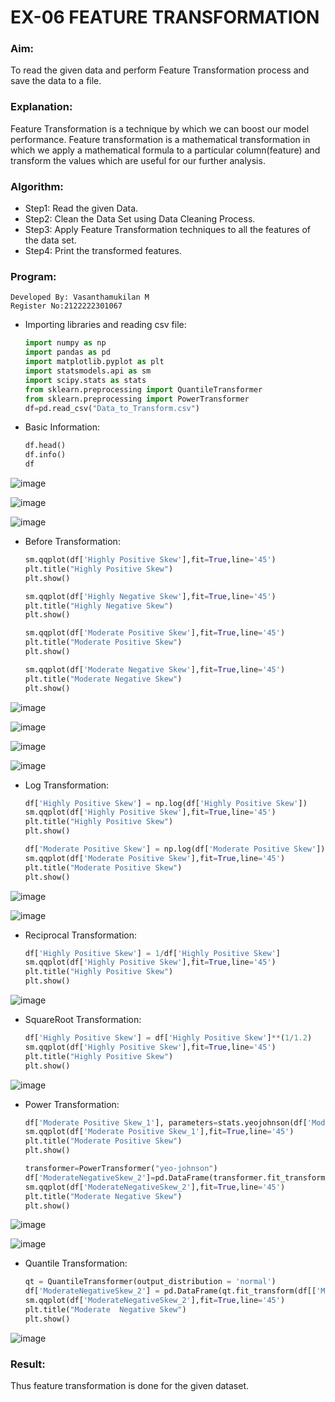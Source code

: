 # EX-06 FEATURE TRANSFORMATION
### Aim:
To read the given data and perform Feature Transformation process and save the data to a file.
### Explanation:
Feature Transformation is a technique by which we can boost our model performance. Feature transformation is a mathematical transformation in which we apply a mathematical formula to a particular column(feature) and transform the values which are useful for our further analysis.
### Algorithm:
- Step1: Read the given Data.
- Step2: Clean the Data Set using Data Cleaning Process.
- Step3: Apply Feature Transformation techniques to all the features of the data set.
- Step4: Print the transformed features.
### Program:
```
Developed By: Vasanthamukilan M
Register No:2122222301067
```
- Importing libraries and reading csv file:
  ```Python
  import numpy as np
  import pandas as pd
  import matplotlib.pyplot as plt
  import statsmodels.api as sm
  import scipy.stats as stats
  from sklearn.preprocessing import QuantileTransformer
  from sklearn.preprocessing import PowerTransformer
  df=pd.read_csv("Data_to_Transform.csv")
  ```
- Basic Information:
  ```Python
  df.head()
  df.info()
  df
  ```
![image](https://github.com/Vasanthamukilan/ODD2023-Datascience-Ex06/assets/119559694/a3303641-c88a-4d3c-af14-02bfd504ddf9)

![image](https://github.com/Vasanthamukilan/ODD2023-Datascience-Ex06/assets/119559694/977c2604-94eb-4f85-9ae8-871dccdcd504)

![image](https://github.com/Vasanthamukilan/ODD2023-Datascience-Ex06/assets/119559694/a835d5a0-f8e9-439d-93ad-a26020a11d09)


- Before Transformation:
  ```Python
  sm.qqplot(df['Highly Positive Skew'],fit=True,line='45')
  plt.title("Highly Positive Skew")
  plt.show()

  sm.qqplot(df['Highly Negative Skew'],fit=True,line='45')
  plt.title("Highly Negative Skew")
  plt.show()

  sm.qqplot(df['Moderate Positive Skew'],fit=True,line='45')
  plt.title("Moderate Positive Skew")
  plt.show()

  sm.qqplot(df['Moderate Negative Skew'],fit=True,line='45')
  plt.title("Moderate Negative Skew")
  plt.show()
  ```
 ![image](https://github.com/Vasanthamukilan/ODD2023-Datascience-Ex06/assets/119559694/0544edf9-26a4-4b07-8819-f73677c3cb6d)

![image](https://github.com/Vasanthamukilan/ODD2023-Datascience-Ex06/assets/119559694/8e09d6e0-d6c4-44e5-b80e-52ed11a05998)

![image](https://github.com/Vasanthamukilan/ODD2023-Datascience-Ex06/assets/119559694/31e2279d-2003-456c-97f3-d8f222146a0c)

![image](https://github.com/Vasanthamukilan/ODD2023-Datascience-Ex06/assets/119559694/96e5e493-6009-4d85-8169-e71e2a7505b6)



- Log Transformation:
  ```Python
  df['Highly Positive Skew'] = np.log(df['Highly Positive Skew'])
  sm.qqplot(df['Highly Positive Skew'],fit=True,line='45')
  plt.title("Highly Positive Skew")
  plt.show()
  
  df['Moderate Positive Skew'] = np.log(df['Moderate Positive Skew'])
  sm.qqplot(df['Moderate Positive Skew'],fit=True,line='45')
  plt.title("Moderate Positive Skew")
  plt.show()
  ```
![image](https://github.com/Vasanthamukilan/ODD2023-Datascience-Ex06/assets/119559694/582261b8-d88c-4a72-b566-84c1202f1d5a)
  
![image](https://github.com/Vasanthamukilan/ODD2023-Datascience-Ex06/assets/119559694/3a0c6599-8931-4e15-b44e-5394e5e93582)



- Reciprocal Transformation:
  ```Python
  df['Highly Positive Skew'] = 1/df['Highly Positive Skew']
  sm.qqplot(df['Highly Positive Skew'],fit=True,line='45')
  plt.title("Highly Positive Skew")
  plt.show()
  ```
![image](https://github.com/Vasanthamukilan/ODD2023-Datascience-Ex06/assets/119559694/41739d51-5e74-4727-87a1-737da52998c9)



- SquareRoot Transformation:
  ```Python
  df['Highly Positive Skew'] = df['Highly Positive Skew']**(1/1.2)
  sm.qqplot(df['Highly Positive Skew'],fit=True,line='45')
  plt.title("Highly Positive Skew")
  plt.show()
  ```

![image](https://github.com/Vasanthamukilan/ODD2023-Datascience-Ex06/assets/119559694/3043ecf4-cc23-4a16-86cd-545e57fe4b9d)


- Power Transformation:
  ```Python
  df['Moderate Positive Skew_1'], parameters=stats.yeojohnson(df['Moderate Positive Skew'])
  sm.qqplot(df['Moderate Positive Skew_1'],fit=True,line='45')
  plt.title("Moderate Positive Skew")
  plt.show()

  transformer=PowerTransformer("yeo-johnson")
  df['ModerateNegativeSkew_2']=pd.DataFrame(transformer.fit_transform(df[['Moderate Negative Skew']]))
  sm.qqplot(df['ModerateNegativeSkew_2'],fit=True,line='45')
  plt.title("Moderate Negative Skew")
  plt.show()
  ```
![image](https://github.com/Vasanthamukilan/ODD2023-Datascience-Ex06/assets/119559694/6f508b24-5063-499d-83fb-787722e1905b)


![image](https://github.com/Vasanthamukilan/ODD2023-Datascience-Ex06/assets/119559694/8f378cbf-bf0e-4324-ac23-b17f6506133f)

  
- Quantile Transformation:
  ```Python
  qt = QuantileTransformer(output_distribution = 'normal')
  df['ModerateNegativeSkew_2'] = pd.DataFrame(qt.fit_transform(df[['Moderate Negative Skew']]))
  sm.qqplot(df['ModerateNegativeSkew_2'],fit=True,line='45')
  plt.title("Moderate  Negative Skew")
  plt.show()
  ```
![image](https://github.com/Vasanthamukilan/ODD2023-Datascience-Ex06/assets/119559694/f96ca37d-3a43-4b47-8d64-7ef88d82bbc8)


### Result:  
Thus feature transformation is done for the given dataset.
